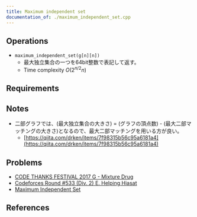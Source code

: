 ```yaml
---
title: Maximum independent set
documentation_of: ./maximum_independent_set.cpp
---
```


## Operations

- `maximum_independent_set(g[n][n])`
	- 最大独立集合の一つを64bit整数で表記して返す。
	- Time complexity $O(2^{n/2} n)$

## Requirements

## Notes
- 二部グラフでは、(最大独立集合の大きさ) = (グラフの頂点数) - (最大二部マッチングの大きさ)となるので、最大二部マッチングを用いる方が良い。
	- [https://qiita.com/drken/items/7f98315b56c95a6181a4](https://qiita.com/drken/items/7f98315b56c95a6181a4)

## Problems

- [CODE THANKS FESTIVAL 2017 G - Mixture Drug](https://atcoder.jp/contests/code-thanks-festival-2017-open/tasks/code_thanks_festival_2017_g)
- [Codeforces Round #533 (Div. 2) E. Helping Hiasat](https://codeforces.com/contest/1105/problem/E)
- [Maximum Independent Set](https://judge.yosupo.jp/problem/maximum_independent_set)


## References

